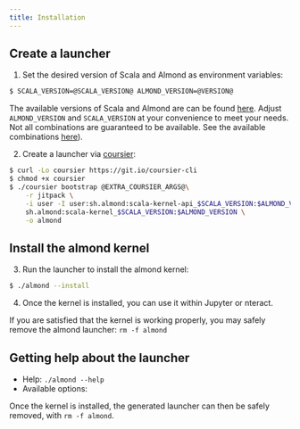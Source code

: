 ```yaml
---
title: Installation
---
```


## Create a launcher

1. Set the desired version of Scala and Almond as environment variables:

```bash
$ SCALA_VERSION=@SCALA_VERSION@ ALMOND_VERSION=@VERSION@
```

The available versions of Scala and Almond are can be found [here](https://github.com/almond.sh/almond/releases).
Adjust `ALMOND_VERSION` and `SCALA_VERSION` at your convenience to meet your
needs. Not all combinations are guaranteed to be available. See the available
combinations [here](install-versions.md)).

2. Create a launcher via [coursier](http://get-coursier.io):

```bash
$ curl -Lo coursier https://git.io/coursier-cli
$ chmod +x coursier
$ ./coursier bootstrap @EXTRA_COURSIER_ARGS@\
    -r jitpack \
    -i user -I user:sh.almond:scala-kernel-api_$SCALA_VERSION:$ALMOND_VERSION \
    sh.almond:scala-kernel_$SCALA_VERSION:$ALMOND_VERSION \
    -o almond
```

## Install the almond kernel

3. Run the launcher to install the almond kernel:

```bash
$ ./almond --install
```

4. Once the kernel is installed, you can use it within Jupyter or nteract.

If you are satisfied that the kernel is working properly, you may safely
remove the almond launcher: `rm -f almond`

## Getting help about the launcher

- Help: `./almond --help`
- Available options:

Once the kernel is installed, the generated launcher can then be safely removed, with `rm -f almond`.
